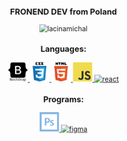 <h3 align="center">FRONEND DEV from Poland</h3>

<p align="center"> <img src="https://komarev.com/ghpvc/?username=lacinamichal&label=Profile%20views&color=0e75b6&style=flat" alt="lacinamichal" /> </p>

<h3 align="center">Languages:</h3>
<p align="center"> 
  <a href="https://getbootstrap.com" target="_blank"> <img src="https://raw.githubusercontent.com/devicons/devicon/master/icons/bootstrap/bootstrap-plain-wordmark.svg" alt="bootstrap" width="40" height="40"/> </a> 
  <a href="https://www.w3schools.com/css/" target="_blank"> <img src="https://raw.githubusercontent.com/devicons/devicon/master/icons/css3/css3-original-wordmark.svg" alt="css3" width="40" height="40"/> </a> 
  <a href="https://www.w3.org/html/" target="_blank"> <img src="https://raw.githubusercontent.com/devicons/devicon/master/icons/html5/html5-original-wordmark.svg" alt="html5" width="40" height="40"/> </a> 
  <a href="https://developer.mozilla.org/en-US/docs/Web/JavaScript" target="_blank"> <img src="https://raw.githubusercontent.com/devicons/devicon/master/icons/javascript/javascript-original.svg" alt="javascript" width="40" height="40"/> </a>
  <a href="https://react.dev/" target="_blank"> <img src="https://www.google.com/url?sa=i&url=https%3A%2F%2Ficonscout.com%2Ffree-logo%2Freact-1&psig=AOvVaw1Gje0iDSun-cPeDnYSJKKp&ust=1698082327197000&source=images&cd=vfe&opi=89978449&ved=0CBEQjRxqFwoTCNCP3uCXioIDFQAAAAAdAAAAABAE" alt="react" width="40" height="40"/> </a>
  
  
<h3 align="center">Programs:</h3>
<p align="center">
  <a href="https://www.photoshop.com/en" target="_blank"> <img src="https://raw.githubusercontent.com/devicons/devicon/master/icons/photoshop/photoshop-line.svg" alt="photoshop" width="40" height="40"/> </a>
   <a href="https://www.figma.com" target="_blank"> <img src="https://static.figma.com/uploads/b6df2735e4cb368306acf5480b50f96e69f96099" alt="figma" width="40" height="40"/> </a>
</p>

